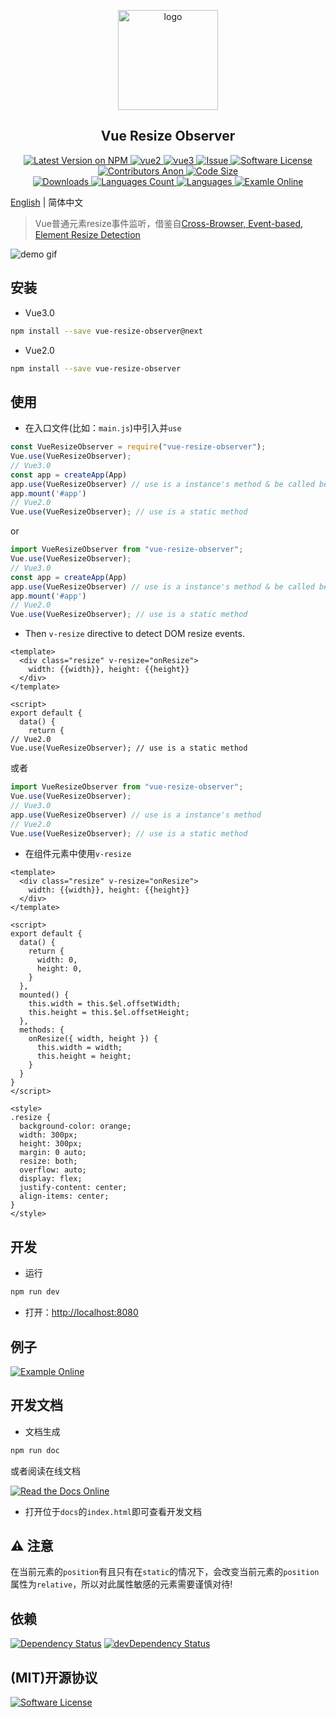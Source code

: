 <p align="center">
  <a href="https://www.ellow.cn/examples/vue-resize-observer/index.html" target="_blank">
    <img width="160" src="https://raw.githubusercontent.com/wangweiwei/vue-resize-observer/master/example/logo.png" alt="logo">
  </a>
</p>

<h2 align="center">Vue Resize Observer</h2>

<p align="center">
  <a href="https://npmjs.com/package/vue-resize-observer" rel="nofollow">
    <img alt="Latest Version on NPM" src="https://img.shields.io/npm/v/vue-resize-observer" style="max-width:100%;">
  </a>
  <a href="https://vuejs.org/" rel="nofollow">
    <img alt="vue2" src="https://img.shields.io/badge/vue-2.x-brightgreen.svg" style="max-width:100%;">
  </a>
  <a href="https://vuejs.org/" rel="nofollow">
    <img alt="vue3" src="https://img.shields.io/badge/vue-3.x-brightgreen.svg" style="max-width:100%;">
  </a>
  <a href="https://github.com/wangweiwei/vue-resize-observer/issues">
    <img alt="Issue" src="https://img.shields.io/badge/-help--wanted-brightgreen" style="max-width:100%;">
  </a>
  <a href="https://github.com/wangweiwei/vue-resize-observer/blob/master/LICENSE">
    <img alt="Software License" src="https://img.shields.io/npm/l/vue-resize-observer" style="max-width:100%;">
  </a>
  <a href="https://github.com/wangweiwei/vue-resize-observer">
    <img alt="Contributors Anon" src="https://img.shields.io/github/contributors-anon/wangweiwei/vue-resize-observer" style="max-width:100%;">
  </a>
  <a href="https://github.com/wangweiwei/vue-resize-observer">
    <img alt="Code Size" src="https://img.shields.io/github/languages/code-size/wangweiwei/vue-resize-observer" style="max-width:100%;">
  </a>
  <br/>
  <a href="https://npmjs.com/package/vue-resize-observer">
    <img alt="Downloads" src="https://img.shields.io/npm/dt/vue-resize-observer.svg" style="max-width:100%;">
  </a>
  <a href="https://github.com/wangweiwei/vue-resize-observer">
    <img alt="Languages Count" src="https://img.shields.io/github/languages/count/wangweiwei/vue-resize-observer" style="max-width:100%;">
  </a>
  <a href="https://github.com/wangweiwei/vue-resize-observer">
    <img alt="Languages" src="https://img.shields.io/github/languages/top/wangweiwei/vue-resize-observer" style="max-width:100%;">
  </a>
  <a href="https://www.ellow.cn/examples/vue-resize-observer/index.html" rel="nofollow">
    <img alt="Examle Online" src="https://img.shields.io/badge/-Example--Online-blue" style="max-width:100%;">
  </a>
</p>

[English](https://github.com/wangweiwei/vue-resize-observer/blob/master/README.md) | 简体中文

> Vue普通元素resize事件监听，借鉴自[Cross-Browser, Event-based, Element Resize Detection](http://www.backalleycoder.com/2013/03/18/cross-browser-event-based-element-resize-detection/)

![demo gif](https://github.com/wangweiwei/vue-resize-observer/raw/master/example/demo.gif)

## 安装

- Vue3.0
``` sh
npm install --save vue-resize-observer@next
```
- Vue2.0
``` sh
npm install --save vue-resize-observer
```

## 使用

* 在入口文件(比如：`main.js`)中引入并`use`
``` js
const VueResizeObserver = require("vue-resize-observer");
Vue.use(VueResizeObserver);
// Vue3.0
const app = createApp(App)
app.use(VueResizeObserver) // use is a instance's method & be called before mount
app.mount('#app')
// Vue2.0
Vue.use(VueResizeObserver); // use is a static method
```

or

``` js
import VueResizeObserver from "vue-resize-observer";
Vue.use(VueResizeObserver);
// Vue3.0
const app = createApp(App)
app.use(VueResizeObserver) // use is a instance's method & be called before mount
app.mount('#app')
// Vue2.0
Vue.use(VueResizeObserver); // use is a static method
```


* Then `v-resize` directive to detect DOM resize events.
``` vue
<template>
  <div class="resize" v-resize="onResize">
    width: {{width}}, height: {{height}}
  </div>
</template>

<script>
export default {
  data() {
    return {
// Vue2.0
Vue.use(VueResizeObserver); // use is a static method
```

或者

``` js
import VueResizeObserver from "vue-resize-observer";
Vue.use(VueResizeObserver);
// Vue3.0
app.use(VueResizeObserver) // use is a instance's method
// Vue2.0
Vue.use(VueResizeObserver); // use is a static method
```

* 在组件元素中使用`v-resize`
``` vue
<template>
  <div class="resize" v-resize="onResize">
    width: {{width}}, height: {{height}}
  </div>
</template>

<script>
export default {
  data() {
    return {
      width: 0,
      height: 0,
    }
  },
  mounted() {
    this.width = this.$el.offsetWidth;
    this.height = this.$el.offsetHeight;
  },
  methods: {
    onResize({ width, height }) {
      this.width = width;
      this.height = height;
    }
  }
}
</script>

<style>
.resize {
  background-color: orange;
  width: 300px;
  height: 300px;
  margin: 0 auto;
  resize: both;
  overflow: auto;
  display: flex;
  justify-content: center;
  align-items: center;
}
</style>
```

## 开发 

* 运行
``` sh
npm run dev
```

* 打开：[http://localhost:8080](http://localhost:8080/)

## 例子

[![Example Online](https://img.shields.io/badge/-在线例子-blue?style=for-the-badge&logo=internet-explorer)](https://www.ellow.cn/examples/vue-resize-observer/index.html)

## 开发文档

* 文档生成
``` sh
npm run doc
```

或者阅读在线文档

[![Read the Docs Online](https://img.shields.io/badge/-阅读在线文档-blue?style=for-the-badge&logo=read-the-docs)](https://www.ellow.cn/docs/vue-resize-observer/index.html)

* 打开位于`docs`的`index.html`即可查看开发文档

## ⚠️  注意

在当前元素的`position`有且只有在`static`的情况下，会改变当前元素的`position`属性为`relative`，所以对此属性敏感的元素需要谨慎对待!

## 依赖

[![Dependency Status](https://david-dm.org/wangweiwei/vue-resize-observer.svg)](https://david-dm.org/wangweiwei/vue-resize-observer)
[![devDependency Status](https://david-dm.org/wangweiwei/vue-resize-observer/dev-status.svg)](https://david-dm.org/wangweiwei/vue-resize-observer?type=dev)

## (MIT)开源协议

[![Software License](https://img.shields.io/badge/license-MIT-brightgreen.svg?style=flat-square)](https://github.com/wangweiwei/vue-resize-observer/blob/master/LICENSE)
